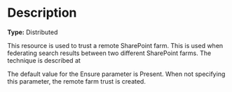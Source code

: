 # Description

**Type:** Distributed

This resource is used to trust a remote SharePoint farm. This is used when
federating search results between two different SharePoint farms. The
technique is described at

The default value for the Ensure parameter is Present. When not specifying this
parameter, the remote farm trust is created.
